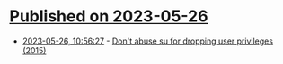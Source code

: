 # [Published on 2023-05-26](index.md)

* [2023-05-26, 10:56:27](https://lobste.rs/s/uzieer/don_t_abuse_su_for_dropping_user) - [Don't abuse su for dropping user privileges (2015)](https://jdebp.uk/FGA/dont-abuse-su-for-dropping-privileges.html)
